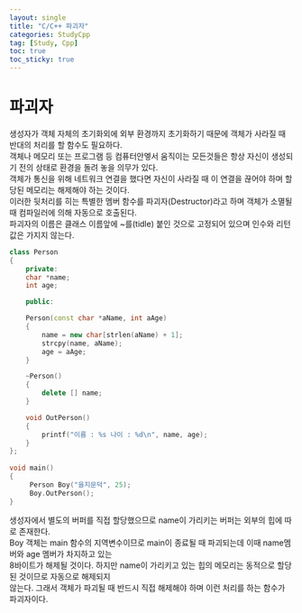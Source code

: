```yaml
---
layout: single
title: "C/C++ 파괴자"
categories: StudyCpp
tag: [Study, Cpp]
toc: true
toc_sticky: true
---
```


# 파괴자

생성자가 객체 자체의 초기화외에 외부 환경까지 초기화하기 때문에 객체가 사라질 때 반대의 처리를 할 함수도 필요하다.  
객체나 메모리 또는 프로그램 등 컴퓨터안엫서 움직이는 모든것들은 항상 자신이 생성되기 전의 상태로 환경을 돌려 놓을 의무가 있다.  
객체가 통신을 위해 네트워크 연결을 했다면 자신이 사라질 때 이 연결을 끊어야 하며 할당된 메모리는 해제해야 하는 것이다.  
이러한 뒷처리를 히는 특별한 멤버 함수를 파괴자(Destructor)라고 하며 객체가 소멸될 때 컴파일러에 의해 자동으로 호출된다.  
파괴자의 이름은 클래스 이름앞에 ~를(tidle) 붙인 것으로 고정되어 있으며 인수와 리턴 값은 가지지 않는다.  

```c++
class Person
{
    private:
    char *name;
    int age;

    public:

    Person(const char *aName, int aAge) 
    {
        name = new char[strlen(aName) + 1];
        strcpy(name, aName);
        age = aAge;
    }

    ~Person()
    {
        delete [] name;
    }

    void OutPerson() 
    {
        printf("이름 : %s 나이 : %d\n", name, age);
    }
};
 
void main()
{
     Person Boy("을지문덕", 25);
     Boy.OutPerson();
}
```

생성자에서 별도의 버퍼를 직접 할당했으므로 name이 가리키는 버퍼는 외부의 힙에 따로 존재한다.  
Boy 객체는 main 함수의 지역변수이므로 main이 종료될 때 파괴되는데 이때 name멤버와 age 멤버가 차지하고 있는  
8바이트가 해제될 것이다. 하지만 name이 가리키고 있는 힙의 메모리는 동적으로 할당된 것이므로 자동으로 해제되지  
않는다. 그래서 객체가 파괴될 때 반드시 직접 해제해야 하며 이런 처리를 하는 함수가 파괴자이다.